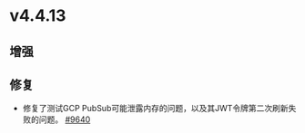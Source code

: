 # v4.4.13

## 增强


## 修复

- 修复了测试GCP PubSub可能泄露内存的问题，以及其JWT令牌第二次刷新失败的问题。 [#9640](https://github.com/emqx/emqx/pull/9640)
